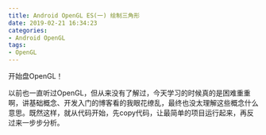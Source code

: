 ```yaml
---
title: Android OpenGL ES(一) 绘制三角形
date: 2019-02-21 16:34:23
categories: 
- Android OpenGL
tags:
- OpenGL
---
```


开始盘OpenGL！

以前也一直听过OpenGL，但从来没有了解过，今天学习的时候真的是困难重重啊，讲基础概念、开发入门的博客看的我眼花缭乱，最终也没太理解这些概念什么意思。既然这样，就从代码开始，先copy代码，让最简单的项目运行起来，再反过来一步步分析。


